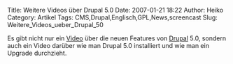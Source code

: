 Title: Weitere Videos über Drupal 5.0
Date: 2007-01-21 18:22
Author: Heiko
Category: Artikel
Tags: CMS,Drupal,Englisch,GPL,News,screencast
Slug: Weitere_Videos_ueber_Drupal_50

Es gibt nicht nur ein [Video](http://www.lullabot.com/podcast) über die neuen
Features von [Drupal](http://de.wikipedia.org/wiki/Drupal) 5.0, sondern auch
ein Video darüber wie man Drupal 5.0 installiert und wie man ein Upgrade
durchzieht.

